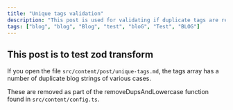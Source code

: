 ```yaml
---
title: "Unique tags validation"
description: "This post is used for validating if duplicate tags are removed, regardless of the string case"
tags: ["blog", "blog", "Blog", "test", "bloG", "Test", "BLOG"]
---
```


## This post is to test zod transform

If you open the file `src/content/post/unique-tags.md`, the tags array has a number of duplicate blog strings of various cases.

These are removed as part of the removeDupsAndLowercase function found in `src/content/config.ts`.
